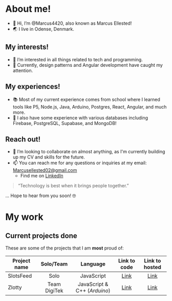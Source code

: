 # About me!
- 👋 Hi, I’m @Marcus4420, also known as Marcus Ellested!
- 🌏 I live in Odense, Denmark.
## My interests!
- 👀 I’m interested in all things related to tech and programming.
- 🌱 Currently, design patterns and Angular development have caught my attention.
## My experiences!
- 📚 Most of my current experience comes from school where I learned tools like P5, Node.js, Java, Arduino, Postgres, React, Angular, and much more.
- 🔑 I also have some experience with various databases including Firebase, PostgreSQL, Supabase, and MongoDB!
## Reach out!
- 💞️ I’m looking to collaborate on almost anything, as I'm currently building up my CV and skills for the future.
- 📫 You can reach me for any questions or inquiries at my email: Marcusellested02@gmail.com
  - Find me on [LinkedIn](https://www.linkedin.com/in/marcus-ellested-39b729216/)

> “Technology is best when it brings people together.”

... Hope to hear from you soon! 🤓

# My work
## Current projects done
These are some of the projects that I am **most** proud of:

| Project name | Solo/Team | Language | Link to code | Link to hosted |
|--------------|:---------:|:--------:|:------------:|:--------------:|
| SlotsFeed    |   Solo    | JavaScript | [Link](https://github.com/Marcus4420/SlotsFeed) | [Link](https://github.com/Marcus4420/SlotsFeed) |
| Zlotty       | Team DigiTek | JavaScript & C++ (*Arduino*) | [Link](https://github.com/TeamDigiTek/Zlotty) | [Link](https://zlotty.herokuapp.com) |
